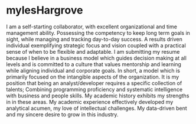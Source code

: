 # mylesHargrove
I am a self-starting collaborator, with excellent organizational and time management ability. Possessing the competency to keep long term goals in sight, while managing and tracking day-to-day success. A results driven individual exemplifying strategic focus and vision coupled with a practical sense of when to be flexible and adaptable. 
I am submitting my resume because I believe in a business model which guides decision making at all levels and is committed to a culture that values mentorship and learning while aligning individual and corporate goals. In short, a model which is primarily focused on the intangible aspects of the organization. 
It is my position that being an analyst/developer requires a specific collection of talents; Combining programming proficiency and systematic intelligence with business and people skills. My academic history exhibits my strengths in in these areas. My academic experience effectively developed my analytical acumen, my love of intellectual challenges. My data-driven bent and my sincere desire to grow in this industry.
